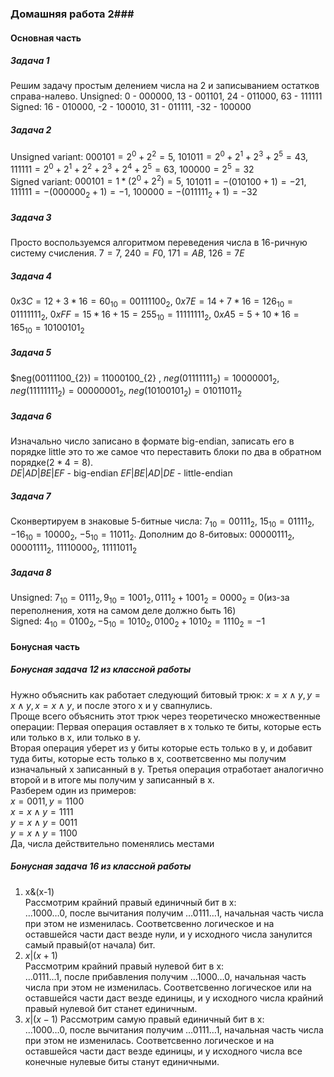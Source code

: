 ### Домашняя работа 2###
#### Основная часть ####
##### Задача 1 ######
Решим задачу простым делением числа на 2 и записыванием остатков справа-налево.
Unsigned: 0 - 000000, 13 - 001101, 24 - 011000, 63 - 111111\
Signed: 16 - 010000, -2 - 100010, 31 - 011111, -32 - 100000
##### Задача 2 ######
Unsigned variant: $000101 = 2^{0} + 2^{2} = 5$, $101011 = 2^{0} + 2^{1} + 2^{3} + 2^{5} = 43$, $111111 = 2^{0} + 2^{1}+ 2^{2}+ 2^{3}+ 2^{4}+ 2^{5} = 63$, $100000 = 2^{5} = 32$\
Signed variant: $000101 = 1*(2^{0} + 2^{2}) = 5$, $101011 = -(010100 + 1)  = -21$, $111111 = -(000000_{2} + 1) = -1$, $100000 = -(011111_{2} + 1) = -32$
##### Задача 3 ######
Просто воспользуемся алгоритмом переведения числа в 16-ричную систему счисления.
$7 = 7$, $240 = F0$, $171 = AB$, $126 = 7E$
##### Задача 4 ######
$0x3C = 12 + 3*16 = 60_{10} = 00111100_{2}$, $0x7E = 14 + 7*16 = 126_{10} = 01111111_{2}$, $0xFF = 15*16 + 15 = 255_{10} = 11111111_{2}$, $0xA5 = 5 + 10*16 = 165_{10} = 10100101_{2}$
##### Задача 5 ######
$neg(00111100_{2}) = 11000100_{2}  , $neg(01111111_{2}) = 10000001_{2}$, $neg(11111111_{2}) = 00000001_{2}$, $neg(10100101_{2}) = 01011011_{2}$
##### Задача 6 ######
Изначально число записано в формате big-endian, записать его в порядке little это то же самое что переставить блоки по два в обратном порядке($2*4 = 8$).\
$DE|AD|BE|EF$ - big-endian
$EF|BE|AD|DE$ - little-endian
##### Задача 7 ######
Сконвертируем в знаковые 5-битные числа:
$7_{10} = 00111_{2}$, $15_{10} = 01111_{2}$, $-16_{10} = 10000_{2}$, $-5_{10} = 11011_{2}$.
Дополним до 8-битовых:
$00000111_{2}$, $00001111_{2}$, $11110000_{2}$, $11111011_{2}$
##### Задача 8 ######
Unsigned: $7_{10} = 0111_{2}, 9_{10} = 1001_{2}, 0111_{2} + 1001_{2} = 0000_{2} = 0$(из-за переполнения, хотя на самом деле должно быть 16)\
Signed: $4_{10} = 0100_{2}, -5_{10} = 1010_{2}, 0100_{2} + 1010_{2} = 1110_{2} = -1$
#### Бонусная часть ####
##### Бонусная задача 12 из классной работы #####
Нужно объяснить как работает следующий битовый трюк:
$x = x \wedge y, y = x \wedge y, x = x \wedge y$, и после этого x и y свапнулись.\
Проще всего объяснить этот трюк через теоретическо множественные операции:
Первая операция оставляет в x только те биты, которые есть или только в x, или только в y.\
Вторая операция уберет из y биты которые есть только в y, и добавит туда биты, которые есть только в x, соответсвенно мы получим изначальный x записанный в y.
Третья операция отработает аналогично второй и в итоге мы получим y записанный в x.\
Разберем один из примеров:\
$x = 0011, y = 1100$\
$x = x \wedge y = 1111$\
$y = x \wedge y = 0011$\
$y = x \wedge y = 1100$\
Да, числа действительно поменялись местами
##### Бонусная задача 16 из классной работы #####
1. x&(x-1)\
Рассмотрим крайний правый единичный бит в x:\
$\dots 1000\dots 0$, после вычитания получим $\dots 0111\dots 1$, начальная часть числа при этом не изменилась.
Соответсвенно логическое и на оставшейся части даст везде нули, и у исходного числа занулится самый правый(от начала) бит.
2. $x | (x+1)$\
Рассмотрим крайний правый нулевой бит в x:\
$\dots 0111\dots 1$, после прибавления получим $\dots 1000\dots 0$, начальная часть числа при этом не изменилась.
Соответсвенно логическое или на оставшейся части даст везде единицы, и у исходного числа крайний правый нулевой бит станет единичным.
3. $x | (x-1)$
Рассмотрим самую правый единичный бит в x:\
$\dots 1000\dots 0$, после вычитания получим $\dots 0111\dots 1$, начальная часть числа при этом не изменилась.
Соответсвенно логическое и на оставшейся части даст везде единицы, и у исходного числа все конечные нулевые биты станут единичными.

